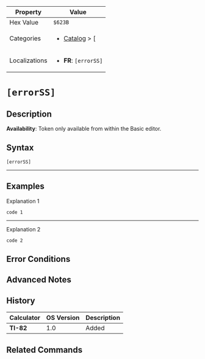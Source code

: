 | Property      | Value |
|---------------|-------|
| Hex Value     | `$623B`|
| Categories    | <ul><li>[Catalog](<../categories/Catalog.md>) > [[](<../categories/Catalog.md#[>)</li></ul> |
| Localizations | <ul><li><b>FR</b>: `[errorSS]`</li></ul> |

# `[errorSS]`

## Description



<b>Availability</b>: Token only available from within the Basic editor.

## Syntax
`[errorSS]`

<hr>

## Examples

Explanation 1
```ti-basic
code 1
```
---
Explanation 2
```ti-basic
code 2
```

## Error Conditions


## Advanced Notes


## History
| Calculator | OS Version | Description |
|------------|------------|-------------|
| <b>TI-82</b> | 1.0 | Added

## Related Commands

    